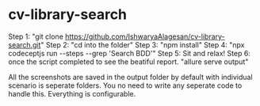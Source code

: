 # cv-library-search

Step 1: "git clone https://github.com/IshwaryaAlagesan/cv-library-search.git"
Step 2: "cd into the folder"
Step 3: "npm install"
Step 4: "npx codeceptjs run --steps --grep 'Search BDD'"
Step 5: Sit and relax!
Step 6: once the script completed to see the beatiful report.
    "allure serve output"

All the screenshots are saved in the output folder by default with individual scenario is seperate folders. You no need to write any seperate code to handle this. Everything is configurable.